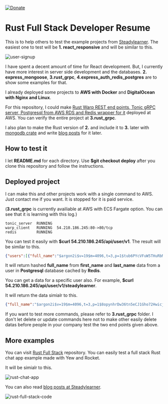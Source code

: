 [![Donate](https://img.shields.io/badge/Donate-PayPal-green.svg)](https://www.paypal.com/cgi-bin/webscr?cmd=_s-xclick&hosted_button_id=HLNVQJ2L2YYZU)

# Rust Full Stack Developer Resume

This is to help others to test the example projects from [Steadylearner](https://www.steadylearner.com). The easiest one to test will be **1. react_responsive** and will be similar to this.

![user-signup](https://www.steadylearner.com/static/images//post/React/user-signup.png)

I have spent a decent amount of time for React development. But, I currently have more interest in server side development and the databases. **2. express_mongoose**, **3.rust_grpc**, **4.express_auth_redis_postgres** are to show some examples for that.

I already deployed some projects to **AWS with Docker** and **DigitalOcean with Nginx and Linux**.

For this repository, I could make [Rust Warp REST end points, Tonic gRPC server, Postgresql from AWS RDS and Redis wrapper for it](54.210.186.245/api/user/v1) deployed at AWS. You can verify the entire project at **3.rust_grpc**.

I also plan to make the Rust version of **2.** and include it to **3.** later with [mongodb crate](https://crates.io/crates/mongodb)
and write [blog posts](https://www.steadylearner.com/blog/search/Rust) for it later.

## How to test it

I let **README.md** for each directory. Use **$git checkout deploy** after you clone this repository and follow the instructions.

## Deployed project

I can make this and other projects work with a single command to AWS. Just contact me if you want. It is stopped for it is paid service.

(**3.rust_grpc** is currently availiable at AWS with ECS Fargate option. You can see that it is learning with this log.)

```console
tonic_server  RUNNING
warp_client   RUNNING  54.210.186.245:80->80/tcp
redis         RUNNING
```

You can test it easily with **$curl 54.210.186.245/api/user/v1**. The result will be similar to this.

```json
{"users":[{"full_name":"$argon2i$v=19$m=4096,t=3,p=1$tub6PYcVFuW5THuRbM25DwtljuHcQHFHH0hteD2Kgw4$n3XcdvL6pTwfnCp2TEMPI4/QiqM6+myvmCdfi2ltvXw"},{"full_name":"$argon2i$v=19$m=4096,t=3,p=1$jNLxlX2S2mkDig+69zCujt7SwBCNzL5FLUiy6f5o5Bk$4NcyOrFXlg0TKfCO52rA+1J3zhAeegkbRJV25jEJsKA"},{"full_name":"$argon2i$v=19$m=4096,t=3,p=1$b+T4XftG29CZnDZpoUgvwUkuzmUZdlCOiwZPN0s0Wco$Vfn+VWKq1KGpUxjCitBymFZp41uBpZ7B49gpPVNC4GQ"},{"full_name":"$argon2i$v=19$m=4096,t=3,p=1$gXbryTAxdRbaCaycCGGK59ZJ7Xum/NgqbxY0j9u96oo$L3qBRRsr+uSTnp9R3Cw9kxFHOWHuJEZroExhhQBaKyE"}]}
```

It will return hashed **full_name** from **first_name** and **last_name** data from a user in **Postgresql** database cached by **Redis**.

You can get a data for a specific user also. For example, **$curl 54.210.186.245/api/user/v1/steadylearner**.

It will return the data simialr to this.

```json
{"full_name":"$argon2i$v=19$m=4096,t=3,p=1$8opynhrDw36tn5eCJ1Gho72HwicjxLzNfOMIzfTWW3E$h+Pxzh8F7n/7o3gURErRIZt6IjYKeIP89AILoDSrbXo"}
```

If you want to test more commands, please refer to **3.rust_grpc** folder. I don't let delete or update commands here not to make other easily delete datas before people in your company test the two end points given above.

## More examples

You can visit [Rust Full Stack](https://github.com/steadylearner/Rust-Full-Stack) repository. You can easily test a full stack Rust chat app example made with Yew and Rocket.

It will be simialr to this.

![rust-chat-app](https://camo.githubusercontent.com/d7c7d4f5072c5c5246995fab96f7bd905eadd068/68747470733a2f2f7777772e7374656164796c6561726e65722e636f6d2f7374617469632f696d616765732f706f73742f7765622f66756c6c2d737461636b2d727573742d636861742d6170702d62792d7374656164796c6561726e65722e706e67)

You can also read [blog posts at Steadylearner](https://www.steadylearner.com/blog/search/Rust).

![rust-full-stack-code](https://camo.githubusercontent.com/4b453b650482d4b79951972cab1d5ce11ff0268e/68747470733a2f2f7777772e7374656164796c6561726e65722e636f6d2f7374617469632f696d616765732f706f73742f7765622f636c69656e742d7365727665722d657175616c2d727573742d636f64652e706e67)
